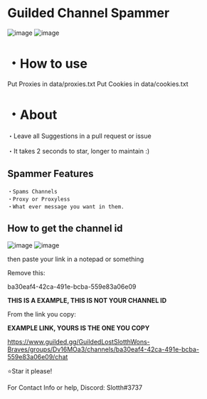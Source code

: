 # Guilded Channel Spammer

![image](https://user-images.githubusercontent.com/80789840/210673123-629b0060-b344-4b6e-97a5-5fb50549ce4f.png)
![image](https://user-images.githubusercontent.com/80789840/210673129-386b2c43-8587-4a8e-a7cd-df4cffa438fd.png)




# ・How to use
Put Proxies in data/proxies.txt
Put Cookies in data/cookies.txt

# ・About

・Leave all Suggestions in a pull request or issue

・It takes 2 seconds to star, longer to maintain :)

## Spammer Features
```
・Spams Channels
・Proxy or Proxyless
・What ever message you want in them.
```

## How to get the channel id

![image](https://user-images.githubusercontent.com/80789840/210674340-d84f627e-e2ba-4ad9-8dfa-5df3a3f93e1b.png)
![image](https://user-images.githubusercontent.com/80789840/210674349-96796b2e-a9f2-4291-ad98-b32e1001914c.png)


then paste your link in a notepad or something


Remove this:


ba30eaf4-42ca-491e-bcba-559e83a06e09 

**THIS IS A EXAMPLE, THIS IS NOT YOUR CHANNEL ID**


From the link you copy:


**EXAMPLE LINK, YOURS IS THE ONE YOU COPY**


https://www.guilded.gg/GuildedLostSlotthWons-Braves/groups/Dv16MOa3/channels/ba30eaf4-42ca-491e-bcba-559e83a06e09/chat



⭐Star it please!


For Contact Info or help, Discord: Slotth#3737
